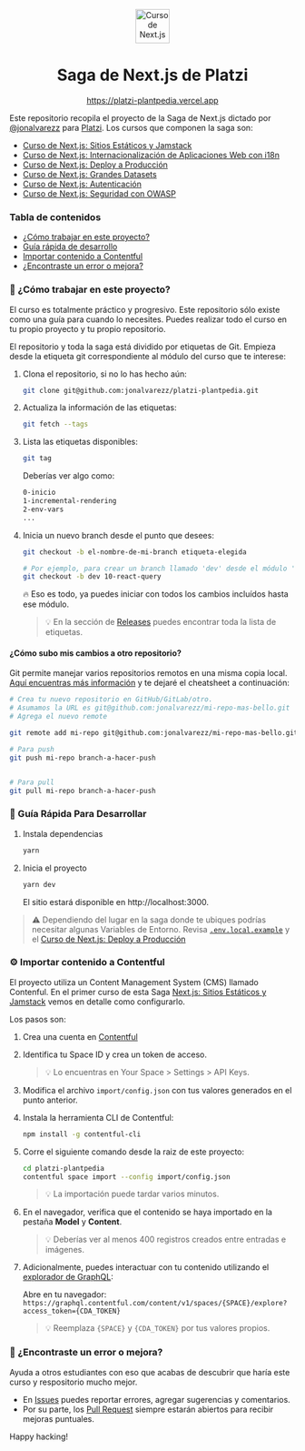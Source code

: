 <p align="center">
  <a href="https://platzi.com/cursos/next-2020/" target="_blank">
    <img alt="Curso de Next.js" src="https://static.platzi.com/media/achievements/badge-nextjs-2259fc68-f86b-486e-bc09-95311a887985.png" width="60" />
  </a>
</p>
<h1 align="center">
  Saga de Next.js de Platzi
</h1>
<p align="center">
  <a href="https://platzi-plantpedia.vercel.app" target="_blank">
    https://platzi-plantpedia.vercel.app
  </a>
</p>

Este repositorio recopila el proyecto de la Saga de Next.js dictado por [@jonalvarezz](https://twitter.com/jonalvarezz) para [Platzi](https://platzi.com). Los cursos que componen la saga son:

* [Curso de Next.js: Sitios Estáticos y Jamstack](https://platzi.com/cursos/nextjs-jamstack)
* [Curso de Next.js: Internacionalización de Aplicaciones Web con i18n](https://platzi.com/cursos/nextjs-internacionalizacion)
* [Curso de Next.js: Deploy a Producción](https://platzi.com/cursos/nextjs-deploy)
* [Curso de Next.js: Grandes Datasets](https://platzi.com/cursos/nextjs-datasets)
* [Curso de Next.js: Autenticación](https://platzi.com/cursos/nextjs-auth)
* [Curso de Next.js: Seguridad con OWASP](https://platzi.com/cursos/nextjs-seguridad-owasp)

### Tabla de contenidos
* [¿Cómo trabajar en este proyecto?](#-cómo-trabajar-en-este-proyecto)
* [Guía rápida de desarrollo](#-gu%C3%ADa-rápida-para-desarrollar)
* [Importar contenido a Contentful](#-importar-contenido-a-contentful)
* [¿Encontraste un error o mejora?](#-encontraste-un-error-o-mejora)

### 🔎 ¿Cómo trabajar en este proyecto?
El curso es totalmente práctico y progresivo. Este repositorio sólo existe como una guía para cuando lo necesites. Puedes realizar todo el curso en tu propio proyecto y tu propio repositorio.


El repositorio y toda la saga está dividido por etiquetas de Git. Empieza desde la etiqueta git correspondiente al módulo del curso que te interese:

1.  Clona el repositorio, si no lo has hecho aún:

    ```sh
    git clone git@github.com:jonalvarezz/platzi-plantpedia.git
    ```


1.  Actualiza la información de las etiquetas:

    ```sh
    git fetch --tags
    ```
    

1.  Lista las etiquetas disponibles:

    ```sh
    git tag
    ```
    
    Deberías ver algo como:

    ```sh
    0-inicio
    1-incremental-rendering
    2-env-vars
    ...
    ```

1.  Inicia un nuevo branch desde el punto que desees:

    ```sh
    git checkout -b el-nombre-de-mi-branch etiqueta-elegida

    # Por ejemplo, para crear un branch llamado 'dev' desde el módulo '10-react-query'
    git checkout -b dev 10-react-query
    ```

    🔥 Eso es todo, ya puedes iniciar con todos los cambios incluídos hasta ese módulo.

    > 💡 En la sección de [Releases](https://github.com/jonalvarezz/platzi-plantpedia/releases) puedes encontrar toda la lista de etiquetas.


#### ¿Cómo subo mis cambios a otro repositorio?
Git permite manejar varios repositorios remotos en una misma copia local. [Aquí encuentras más información](https://git-scm.com/book/en/v2/Git-Basics-Working-with-Remotes) y te dejaré el cheatsheet a continuación:
```sh
# Crea tu nuevo repositorio en GitHub/GitLab/otro. 
# Asumamos la URL es git@github.com:jonalvarezz/mi-repo-mas-bello.git
# Agrega el nuevo remote

git remote add mi-repo git@github.com:jonalvarezz/mi-repo-mas-bello.git

# Para push
git push mi-repo branch-a-hacer-push


# Para pull
git pull mi-repo branch-a-hacer-push
```

### 🤖 Guía Rápida Para Desarrollar

1. Instala dependencias

    ```sh
    yarn
    ```

1. Inicia el proyecto

    ```sh
    yarn dev
    ```

    El sitio estará disponible en http://localhost:3000.

> ⚠️ Dependiendo del lugar en la saga donde te ubiques podrías necesitar algunas Variables de Entorno. Revisa [`.env.local.example`](https://github.com/jonalvarezz/platzi-plantpedia/blob/main/.env.local.example) y el [Curso de Next.js: Deploy a Producción](https://platzi.com/cursos/nextjs-deploy)


### ⚙️ Importar contenido a Contentful

El proyecto utiliza un Content Management System (CMS) llamado Contenful. En el primer curso de esta Saga [Next.js: Sitios Estáticos y Jamstack](https://platzi.com/cursos/nextjs-jamstack) vemos en detalle como configurarlo.

Los pasos son:

1. Crea una cuenta en [Contentful](https://www.contentful.com)

1. Identifica tu Space ID y crea un token de acceso.
   > 💡 Lo encuentras en Your Space > Settings > API Keys.

1. Modifica el archivo `import/config.json` con tus valores generados en el punto anterior.

1. Instala la herramienta CLI de Contentful:

    ```sh
    npm install -g contentful-cli
    ```

1. Corre el siguiente comando desde la raiz de este proyecto:

    ```sh
    cd platzi-plantpedia
    contentful space import --config import/config.json
    ```
    
    > 💡 La importación puede tardar varios minutos.
    

1. En el navegador, verifica que el contenido se haya importado en la pestaña **Model** y **Content**.

    > 💡 Deberías ver al menos 400 registros creados entre entradas e imágenes.


1. Adicionalmente, puedes interactuar con tu contenido utilizando el [explorador de GraphQL](https://www.contentful.com/developers/docs/references/graphql/):

    Abre en tu navegador: `https://graphql.contentful.com/content/v1/spaces/{SPACE}/explore?access_token={CDA_TOKEN}`
    
    > 💡 Reemplaza `{SPACE}` y `{CDA_TOKEN}` por tus valores propios.


### 🐞 ¿Encontraste un error o mejora?
Ayuda a otros estudiantes con eso que acabas de descubrir que haría este curso y respositorio mucho mejor.
* En [Issues](https://github.com/jonalvarezz/platzi-plantpedia/issues/new) puedes reportar errores, agregar sugerencias y comentarios.
* Por su parte, los [Pull Request](https://github.com/jonalvarezz/platzi-plantpedia/pulls) siempre estarán abiertos para recibir mejoras puntuales.

Happy hacking!
